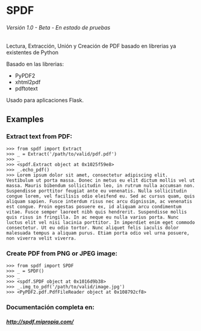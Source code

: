 # SPDF
###### Versión 1.0 - Beta - En estado de pruebas

Lectura, Extracción, Unión y Creación de PDF basado en librerias ya existentes de Python

Basado en las librerias:

  - PyPDF2
  - xhtml2pdf
  - pdftotext
  
Usado para aplicaciones Flask.

## Examples

### Extract text from PDF:

```
>>> from spdf import Extract
>>> _ = Extract('/path/to/valid/pdf.pdf')
>>> _
>>> <spdf.Extract object at 0x1025f59e8>
>>> _.echo_pdf()
>>> Lorem ipsum dolor sit amet, consectetur adipiscing elit. Vestibulum ut porta massa. Donec in metus eu elit dictum mollis vel ut massa. Mauris bibendum sollicitudin leo, in rutrum nulla accumsan non. Suspendisse porttitor feugiat ante eu venenatis. Nulla sollicitudin congue lorem, vel facilisis odio eleifend eu. Sed ac cursus quam, quis aliquam sapien. Fusce interdum risus nec arcu dignissim, ac venenatis est congue. Proin egestas posuere ex, id aliquam arcu condimentum vitae. Fusce semper laoreet nibh quis hendrerit. Suspendisse mollis quis risus in fringilla. In ac neque eu nulla varius porta. Nunc luctus elit vel nisi lacinia porttitor. In imperdiet enim eget commodo consectetur. Ut eu odio tortor. Nunc aliquet felis iaculis dolor malesuada tempus a aliquam purus. Etiam porta odio vel urna posuere, non viverra velit viverra.
```

### Create PDF from PNG or JPEG image:
```
>>> from spdf import SPDF
>>> _ = SPDF()
>>> _
>>> <spdf.SPDF object at 0x1016d9b38>
>>> _.img_to_pdf('/path/to/valid/image.jpg')
>>> <PyPDF2.pdf.PdfFileReader object at 0x108792cf8>
```

### Documentación completa en:
##### http://spdf.mipropia.com/
